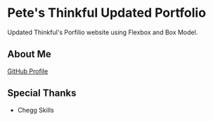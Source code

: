 <h1>Pete's Thinkful Updated Portfolio</h1> 
<p>Updated Thinkful's Porfilio website using Flexbox and Box Model.</p>

<h2>About Me</h2>

<a href="https://github.com/kevkam-del">GitHub Profile</a>

<h2>Special Thanks</h2>

<ul>
<li>Chegg Skills</li>
</ul>
